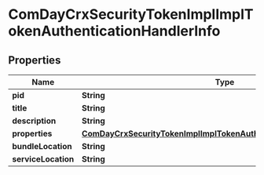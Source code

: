 

# ComDayCrxSecurityTokenImplImplTokenAuthenticationHandlerInfo

## Properties

Name | Type | Description | Notes
------------ | ------------- | ------------- | -------------
**pid** | **String** |  |  [optional]
**title** | **String** |  |  [optional]
**description** | **String** |  |  [optional]
**properties** | [**ComDayCrxSecurityTokenImplImplTokenAuthenticationHandlerProperties**](ComDayCrxSecurityTokenImplImplTokenAuthenticationHandlerProperties.md) |  |  [optional]
**bundleLocation** | **String** |  |  [optional]
**serviceLocation** | **String** |  |  [optional]



